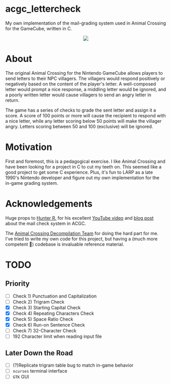 # acgc_lettercheck
My own implementation of the mail-grading system used in Animal Crossing for the GameCube, written in C.
<p align="center">
  <img src="https://c.tenor.com/tFRflX-rmpkAAAAM/animalcrossing-happy.gif" />
</p>

# About
The original Animal Crossing for the Nintendo GameCube allows players to send letters to their NPC villagers. The villagers would respond positively or negatively based on the content of the player's letter. A well-composed letter would prompt a nice response, a middling letter would be ignored, and a poorly written letter would cause villagers to send an angry letter in return.

The game has a series of checks to grade the sent letter and assign it a score. A score of 100 points or more will cause the recipient to respond with a nice letter, while any letter scoring below 50 points will make the villager angry. Letters scoring between 50 and 100 (exclusive) will be ignored.

# Motivation
First and foremost, this is a pedagogical exercise. I like Animal Crossing and have been looking for a project in C to cut my teeth on. This seemed like a good project to get some C experience. Plus, it's fun to LARP as a late 1990's Nintendo developer and figure out my own implementation for the in-game grading system.

# Acknowledgements
Huge props to [Hunter R.](https://github.com/HunterRDev) for his excellent [YouTube video](https://www.youtube.com/watch?v=8VbwWVvw-zI&t=428s) and [blog post](https://hunter-r.com/ac-letter-scorer/) about the mail check system in ACGC.

The [Animal Crossing Decompilation Team](https://github.com/ACreTeam) for doing the hard part for me. I've tried to write my own code for this project, but having a (much more competent 🤪) codebase is invaluable reference material.

# TODO
## Priority
- [ ] Check 1) Punctuation and Capitalization
- [ ] Check 2) Trigram Check
- [x] Check 3) Starting Capital Check
- [x] Check 4) Repeating Characters Check
- [x] Check 5) Space Ratio Check
- [x] Check 6) Run-on Sentence Check
- [ ] Check 7) 32-Character Check
- [ ] 192 Character limit when reading input file
## Later Down the Road
- [ ] (?)Replicate trigram table bug to match in-game behavior
- [ ] `ncurses` terminal interface
- [ ] `GTK` GUI
